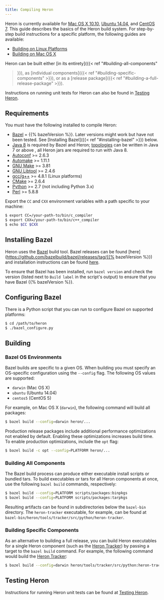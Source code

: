 ```yaml
---
title: Compiling Heron
---
```


Heron is currently available for [Mac OS X 10.10](../../../developers/compiling/mac),
[Ubuntu 14.04](../../../developers/compiling/linux), and [CentOS
7](../../../developers/compiling/linux). This guide describes the basics of the
Heron build system. For step-by-step build instructions for a specific platform,
the following guides are available:

* [Building on Linux Platforms](../../../developers/compiling/linux)
* [Building on Mac OS X](../../../developers/compiling/mac)

Heron can be built either [in its entirety]({{< ref "#building-all-components"
>}}), as [individual components]({{< ref "#building-specific-components" >}}),
or as a [release package]({{< ref "#building-a-full-release-package" >}}).

Instructions on running unit tests for Heron can also be found in [Testing Heron](../../../contributors/testing).

## Requirements

You must have the following installed to compile Heron:

* [Bazel](http://bazel.io/docs/install.html) = {{% bazelVersion %}}. Later
  versions might work but have not been tested. See [Installing Bazel]({{< ref
  "#installing-bazel" >}}) below.
* [Java 8](http://www.oracle.com/technetwork/java/javase/downloads/jdk8-downloads-2133151.html)
  is required by Bazel and Heron;
  [topologies](../../../concepts/topologies) can be written in Java 7 or above
  , all Heron jars are required to run with Java 8.
* [Autoconf](http://www.gnu.org/software/autoconf/autoconf.html) >=
  2.6.3
* [Automake](https://www.gnu.org/software/automake/) >= 1.11.1
* [GNU Make](https://www.gnu.org/software/make/) >= 3.81
* [GNU Libtool](http://www.gnu.org/software/libtool/) >= 2.4.6
* [gcc/g++](https://gcc.gnu.org/) >= 4.8.1 (Linux platforms)
* [CMake](https://cmake.org/) >= 2.6.4
* [Python](https://www.python.org/) >= 2.7 (not including Python 3.x)
* [Perl](https://www.perl.org/) >= 5.8.8

Export the `CC` and `CXX` environment variables with a path specific to your
machine:

```bash
$ export CC=/your-path-to/bin/c_compiler
$ export CXX=/your-path-to/bin/c++_compiler
$ echo $CC $CXX
```

## Installing Bazel

Heron uses the [Bazel](http://bazel.io) build tool. Bazel releases can be found
[here](https://github.com/bazelbuild/bazel/releases/tag/{{% bazelVersion %}})
and installation instructions can be found [here](http://bazel.io/docs/install.html).

To ensure that Bazel has been installed, run `bazel version` and check the
version (listed next to `Build label` in the script's output) to ensure that you
have Bazel {{% bazelVersion %}}.

## Configuring Bazel

There is a Python script that you can run to configure Bazel on supported
platforms:

```bash
$ cd /path/to/heron
$ ./bazel_configure.py
```

## Building

### Bazel OS Environments

Bazel builds are specific to a given OS. When building you must specify an
OS-specific configuration using the `--config` flag. The following OS values
are supported:

* `darwin` (Mac OS X)
* `ubuntu` (Ubuntu 14.04)
* `centos5` (CentOS 5)

For example, on Mac OS X (`darwin`), the following command will build all
packages:

```bash
$ bazel build --config=darwin heron/...
```

Production release packages include additional performance optimizations
not enabled by default. Enabling these optimizations increases build time.
To enable production optimizations, include the `opt` flag:
```bash
$ bazel build -c opt --config=PLATFORM heron/...
```

### Building All Components

The Bazel build process can produce either executable install scripts or
bundled tars. To build executables or tars for all Heron components at once,
use the following `bazel build` commands, respectively:

```bash
$ bazel build --config=PLATFORM scripts/packages:binpkgs
$ bazel build --config=PLATFORM scripts/packages:tarpkgs
```

Resulting artifacts can be found in subdirectories below the `bazel-bin`
directory. The `heron-tracker` executable, for example, can be found at
`bazel-bin/heron/tools/tracker/src/python/heron-tracker`.

### Building Specific Components

As an alternative to building a full release, you can build Heron executables
for a single Heron component (such as the [Heron
Tracker](../../../operators/heron-tracker)) by passing a target to the `bazel
build` command. For example, the following command would build the [Heron Tracker](../../../operators/heron-tracker):

```bash
$ bazel build --config=darwin heron/tools/tracker/src/python:heron-tracker
```

## Testing Heron

Instructions for running Heron unit tests can be found at [Testing
Heron](../../../contributors/testing).
